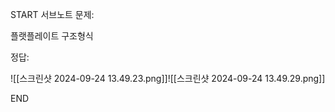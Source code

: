 START
서브노트
문제:

플랫플레이트 구조형식 

정답:

![[스크린샷 2024-09-24 13.49.23.png]]![[스크린샷 2024-09-24 13.49.29.png]]
<!--ID: 1727230729531-->
END